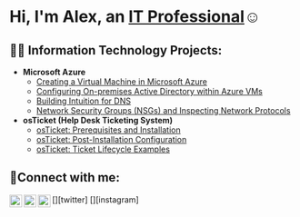 <h1>Hi, I'm Alex, an <a href="https://linkedin.com/in/Josh">IT Professional</a>☺</h1>

<h2>👨‍💻 Information Technology Projects:</h2>

- <b>Microsoft Azure</b>
  - [Creating a Virtual Machine in Microsoft Azure](https://github.com/jnoriega232/configure-ad)
  - [Configuring On-premises Active Directory within Azure VMs](https://github.com/jnoriega232/configure-ad)
  - [Building Intuition for DNS](https://github.com/jnoriega232/configure-ad)
  - [Network Security Groups (NSGs) and Inspecting Network Protocols](https://github.com/jnoriega232/azure-network-protocols)
- <b>osTicket (Help Desk Ticketing System)</b>
  - [osTicket: Prerequisites and Installation](https://github.com/jnoriega232/osticket-prereqs)
  - [osTicket: Post-Installation Configuration](https://github.com/jnoriega232/post-install-config)
  - [osTicket: Ticket Lifecycle Examples](https://github.com/jnoriega232/ticket-lifecycle)

<h2>🤳Connect with me:</h2>

[<img align="left" alt="Josh | Twitter" width="22px" src="https://cdn.jsdelivr.net/npm/simple-icons@v3/icons/twitter.svg" />][twitter]
[<img align="left" alt="Josh | LinkedIn" width="22px" src="https://cdn.jsdelivr.net/npm/simple-icons@v3/icons/linkedin.svg" />][linkedin]
[<img align="left" alt="Josh | Instagram" width="22px" src="https://cdn.jsdelivr.net/npm/simple-icons@v3/icons/instagram.svg" />][instagram]


[linkedin]: https://linkedin.com/in/Josh
